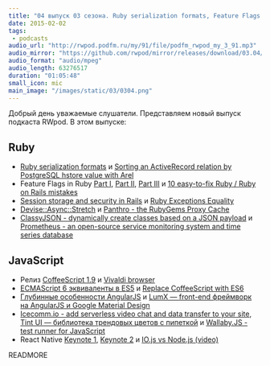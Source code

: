 ```yaml
---
title: "04 выпуск 03 сезона. Ruby serialization formats, Feature Flags in Ruby, CoffeeScript 1.9, Vivaldi browser, React Native и прочее"
date: 2015-02-02
tags:
 - podcasts
audio_url: "http://rwpod.podfm.ru/my/91/file/podfm_rwpod_my_3_91.mp3"
audio_mirror: "https://github.com/rwpod/mirror/releases/download/03.04/0304.mp3"
audio_format: "audio/mpeg"
audio_length: 63276517
duration: "01:05:48"
small_icon: mic
main_image: "/images/static/03/0304.png"
---
```


Добрый день уважаемые слушатели. Представляем новый выпуск подкаста RWpod. В этом выпуске:

## Ruby

 - [Ruby serialization formats](http://azranel.github.io/programming/rubyserializationformats/) и [Sorting an ActiveRecord relation by PostgreSQL hstore value with Arel](http://szeliga.me/sorting-active-record-relation-by-postgresql-hstore-value/)
 - Feature Flags in Ruby [Part I](http://amcaplan.ninja/blog/2015/01/18/feature-flags-in-ruby-part-i-what-and-why/), [Part II](http://amcaplan.ninja/blog/2015/01/18/feature-flags-in-ruby-part-ii-how-and-where/), [Part III](http://amcaplan.ninja/blog/2015/01/19/feature-flags-in-ruby-part-iii-who-automate-feature-flipping/) и [10 easy-to-fix Ruby / Ruby on Rails mistakes](http://adamniedzielski.github.io/blog/2015/01/31/11-easy-to-fix-ruby-slash-ruby-on-rails-mistakes/)
 - [Session storage and security in Rails](http://dev.housetrip.com/2014/01/14/session-store-and-security/) и [Ruby Exceptions Equality](http://blog.arkency.com/2015/01/ruby-exceptions-equality/)
 - [Devise::Async::Stretch](http://devise-async-stretch.onsimplybuilt.com/) и [Panthro - the RubyGems Proxy Cache](https://github.com/gramos/panthro)
 - [ClassyJSON - dynamically create classes based on a JSON payload](https://github.com/allcentury/classy_json) и [Prometheus - an open-source service monitoring system and time series database](http://prometheus.io/)

## JavaScript

 - Релиз [CoffeeScript 1.9](http://coffeescript.org/#changelog) и [Vivaldi browser](https://vivaldi.com/)
 - [ECMAScript 6 эквиваленты в ES5](https://github.com/addyosmani/es6-equivalents-in-es5) и [Replace CoffeeScript with ES6](http://robots.thoughtbot.com/replace-coffeescript-with-es6)
 - [Глубинные особенности AngularJS](http://www.smashingmagazine.com/2015/01/22/angularjs-internals-in-depth/) и [LumX — front-end фреймворк на AngularJS и Google Material Design](http://ui.lumapps.com/)
 - [Icecomm.io - add serverless video chat and data transfer to your site](http://icecomm.io/), [Tint UI — библиотека трендовых цветов с пипеткой](http://tintui.com/) и [Wallaby.JS - test runner for JavaScript](http://wallabyjs.com/)
 - React Native [Keynote 1](https://www.youtube.com/watch?v=KVZ-P-ZI6W4), [Keynote 2](https://www.youtube.com/watch?v=7rDsRXj9-cU) и [IO.js vs Node.js (video)](http://vimeo.com/116807881)

READMORE

